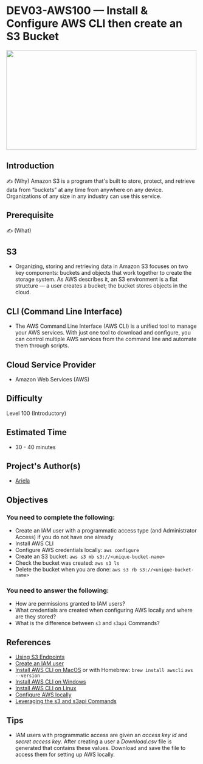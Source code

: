 # DEV03-AWS100 —  Install & Configure AWS CLI then create an S3 Bucket
<a href="url"><img src="https://user-images.githubusercontent.com/69337392/175266255-e6768029-3fe4-46f3-9c18-528cb4febeb7.png" align="centre" height="262" width="500" ></a>

## Introduction

✍️ (Why) Amazon S3 is a program that's built to store, protect, and retrieve data from “buckets” at any time from anywhere on any device. Organizations of any size in any industry can use this service.

## Prerequisite

✍️ (What)
## S3
* Organizing, storing and retrieving data in Amazon S3 focuses on two key components: buckets and objects that work together to create the storage system. As AWS      describes it, an S3 environment is a flat structure — a user creates a bucket; the bucket stores objects in the cloud. 
## CLI (Command Line Interface) 
* The AWS Command Line Interface (AWS CLI) is a unified tool to manage your AWS services. With just one tool to download and configure, you can control multiple AWS services from the command line and automate them through scripts.

## Cloud Service Provider
* Amazon Web Services (AWS)

## Difficulty
Level 100 (Introductory)

## Estimated Time
* 30 - 40 minutes
  
## Project's Author(s)
* [Ariela](https://twitter.com/ari_hacks)

## Objectives

###  You need to complete the following:

* Create an IAM user with a programmatic access type (and Administrator Access) if you do not have one already
* Install AWS CLI 
* Configure AWS credentials locally: `aws configure` 
* Create an S3 bucket: `aws s3 mb s3://<unique-bucket-name>`
* Check the bucket was created: `aws s3 ls`
* Delete the bucket when you are done: `aws s3 rb s3://<unique-bucket-name>`

###  You need to answer the following: 

* How are permissions granted to IAM users?
* What credentials are created when configuring AWS locally and where are they stored? 
* What is the difference between `s3` and `s3api` Commands?
  

## References
* [Using S3 Endpoints](https://aws.amazon.com/blogs/infrastructure-and-automation/best-practices-for-using-amazon-s3-endpoints-in-aws-cloudformation-templates/)
* [Create an IAM user](https://docs.aws.amazon.com/IAM/latest/UserGuide/id_users_create.html)
* [Install AWS CLI on MacOS](https://docs.aws.amazon.com/cli/latest/userguide/install-macos.html) or with Homebrew:  `brew install awscli` `aws --version`
* [Install AWS CLI on Windows](https://docs.aws.amazon.com/cli/latest/userguide/install-cliv2-windows.html)
* [Install AWS CLI on Linux](https://docs.aws.amazon.com/cli/latest/userguide/install-cliv2-linux.html)
* [Configure AWS locally](https://docs.aws.amazon.com/cli/latest/userguide/cli-configure-quickstart.html)
* [Leveraging the s3 and s3api Commands](https://aws.amazon.com/blogs/developer/leveraging-the-s3-and-s3api-commands/)


## Tips
  - IAM users with programmatic access are given an *access key id* and *secret access key*. After creating a user a *Download.csv* file is generated that contains these values. Download and save the file to access them for setting up AWS locally.
